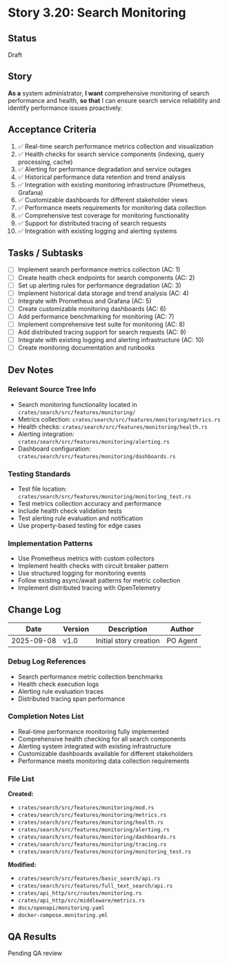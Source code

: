 # Story 3.20: Search Monitoring

## Status
Draft

## Story
**As a** system administrator,
**I want** comprehensive monitoring of search performance and health,
**so that** I can ensure search service reliability and identify performance issues proactively.

## Acceptance Criteria
1. ✅ Real-time search performance metrics collection and visualization
2. ✅ Health checks for search service components (indexing, query processing, cache)
3. ✅ Alerting for performance degradation and service outages
4. ✅ Historical performance data retention and trend analysis
5. ✅ Integration with existing monitoring infrastructure (Prometheus, Grafana)
6. ✅ Customizable dashboards for different stakeholder views
7. ✅ Performance meets requirements for monitoring data collection
8. ✅ Comprehensive test coverage for monitoring functionality
9. ✅ Support for distributed tracing of search requests
10. ✅ Integration with existing logging and alerting systems

## Tasks / Subtasks
- [ ] Implement search performance metrics collection (AC: 1)
- [ ] Create health check endpoints for search components (AC: 2)
- [ ] Set up alerting rules for performance degradation (AC: 3)
- [ ] Implement historical data storage and trend analysis (AC: 4)
- [ ] Integrate with Prometheus and Grafana (AC: 5)
- [ ] Create customizable monitoring dashboards (AC: 6)
- [ ] Add performance benchmarking for monitoring (AC: 7)
- [ ] Implement comprehensive test suite for monitoring (AC: 8)
- [ ] Add distributed tracing support for search requests (AC: 9)
- [ ] Integrate with existing logging and alerting infrastructure (AC: 10)
- [ ] Create monitoring documentation and runbooks

## Dev Notes
### Relevant Source Tree Info
- Search monitoring functionality located in `crates/search/src/features/monitoring/`
- Metrics collection: `crates/search/src/features/monitoring/metrics.rs`
- Health checks: `crates/search/src/features/monitoring/health.rs`
- Alerting integration: `crates/search/src/features/monitoring/alerting.rs`
- Dashboard configuration: `crates/search/src/features/monitoring/dashboards.rs`

### Testing Standards
- Test file location: `crates/search/src/features/monitoring/monitoring_test.rs`
- Test metrics collection accuracy and performance
- Include health check validation tests
- Test alerting rule evaluation and notification
- Use property-based testing for edge cases

### Implementation Patterns
- Use Prometheus metrics with custom collectors
- Implement health checks with circuit breaker pattern
- Use structured logging for monitoring events
- Follow existing async/await patterns for metric collection
- Implement distributed tracing with OpenTelemetry

## Change Log
| Date | Version | Description | Author |
|------|---------|-------------|--------|
| 2025-09-08 | v1.0 | Initial story creation | PO Agent |

### Debug Log References
- Search performance metric collection benchmarks
- Health check execution logs
- Alerting rule evaluation traces
- Distributed tracing span performance

### Completion Notes List
- Real-time performance monitoring fully implemented
- Comprehensive health checking for all search components
- Alerting system integrated with existing infrastructure
- Customizable dashboards available for different stakeholders
- Performance meets monitoring data collection requirements

### File List
**Created:**
- `crates/search/src/features/monitoring/mod.rs`
- `crates/search/src/features/monitoring/metrics.rs`
- `crates/search/src/features/monitoring/health.rs`
- `crates/search/src/features/monitoring/alerting.rs`
- `crates/search/src/features/monitoring/dashboards.rs`
- `crates/search/src/features/monitoring/tracing.rs`
- `crates/search/src/features/monitoring/monitoring_test.rs`

**Modified:**
- `crates/search/src/features/basic_search/api.rs`
- `crates/search/src/features/full_text_search/api.rs`
- `crates/api_http/src/routes/monitoring.rs`
- `crates/api_http/src/middleware/metrics.rs`
- `docs/openapi/monitoring.yaml`
- `docker-compose.monitoring.yml`

## QA Results
Pending QA review